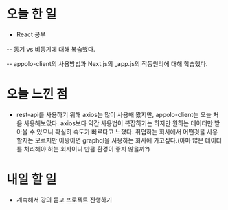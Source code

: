 # 오늘 한 일

-   React 공부

-- 동기 vs 비동기에 대해 복습했다.

-- appolo-client의 사용방법과 Next.js의 \_app.js의 작동원리에 대해 학습했다.

# 오늘 느낀 점

-   rest-api를 사용하기 위해 axios는 많이 사용해 봤지만, appolo-client는 오늘 처음 사용해보았다. axios보다 약간 사용법이 복잡하기는 하지만 원하는 데이터만 받아올 수 있으니 확실히 속도가 빠르다고 느꼈다. 취업하는 회사에서 어떤것을 사용할지는 모르지만 이왕이면 graphql을 사용하는 회사에 가고싶다.(아마 많은 데이터를 처리해야 하는 회사이니 만큼 환경이 좋지 않을까?)

# 내일 할 일

-   계속해서 강의 듣고 프로젝트 진행하기
